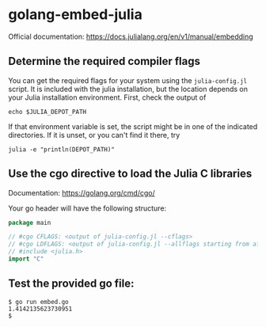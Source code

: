 golang-embed-julia
=====

Official documentation: <https://docs.julialang.org/en/v1/manual/embedding>

## Determine the required compiler flags

You can get the required flags for your system using the `julia-config.jl` script.
It is included with the julia installation,
but the location depends on your Julia installation environment.
First, check the output of

```
echo $JULIA_DEPOT_PATH
```

If that environment variable is set,
the script might be in one of the indicated directories.
If it is unset, or you can't find it there, try

```
julia -e "println(DEPOT_PATH)"
```

## Use the cgo directive to load the Julia C libraries

Documentation: <https://golang.org/cmd/cgo/>

Your go header will have the following structure:

```go
package main

// #cgo CFLAGS: <output of julia-config.jl --cflags>
// #cgo LDFLAGS: <output of julia-config.jl --allflags starting from after the CFLAGS part>
// #include <julia.h>
import "C"
```

## Test the provided go file:
~~~
$ go run embed.go
1.4142135623730951
$
~~~
